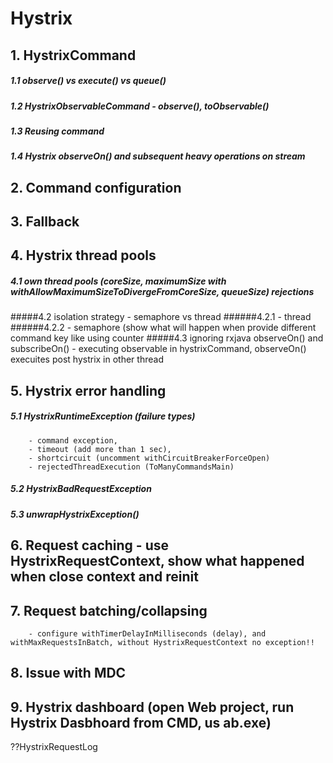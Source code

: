 # Hystrix

## 1. HystrixCommand
##### 1.1 observe() vs execute() vs queue()
##### 1.2 HystrixObservableCommand - observe(), toObservable()
##### 1.3 Reusing command
##### 1.4 Hystrix observeOn() and subsequent heavy operations on stream

## 2. Command configuration

## 3. Fallback

## 4. Hystrix thread pools
##### 4.1 own thread pools (coreSize, maximumSize with withAllowMaximumSizeToDivergeFromCoreSize, queueSize) rejections
#####4.2 isolation strategy - semaphore vs thread
######4.2.1 - thread
######4.2.2 - semaphore (show what will happen when provide different command key like using counter
#####4.3 ignoring rxjava observeOn() and subscribeOn() - executing observable in hystrixCommand, observeOn() execuites post hystrix in other thread

## 5. Hystrix error handling
##### 5.1 HystrixRuntimeException (failure types)
        - command exception,
        - timeout (add more than 1 sec),
        - shortcircuit (uncomment withCircuitBreakerForceOpen)
        - rejectedThreadExecution (ToManyCommandsMain)
##### 5.2 HystrixBadRequestException
##### 5.3 unwrapHystrixException()

## 6. Request caching - use HystrixRequestContext, show what happened when close context and reinit

## 7. Request batching/collapsing
        - configure withTimerDelayInMilliseconds (delay), and withMaxRequestsInBatch, without HystrixRequestContext no exception!!

## 8. Issue with MDC

## 9. Hystrix dashboard (open Web project, run Hystrix Dasbhoard from CMD, us ab.exe)

??HystrixRequestLog

